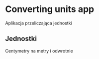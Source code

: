 # Converting units app

Aplikacja przeliczająca jednostki

## Jednostki

Centymetry na metry i odwrotnie